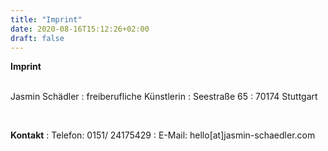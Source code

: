 ```yaml
---
title: "Imprint"
date: 2020-08-16T15:12:26+02:00
draft: false
---
```


**Imprint**  
&nbsp;

Jasmin Schädler
:   freiberufliche Künstlerin
:   Seestraße 65
:   70174 Stuttgart  

&nbsp;

**Kontakt**
:   Telefon: 0151/ 24175429 
:   E-Mail: hello[at]jasmin-schaedler.com